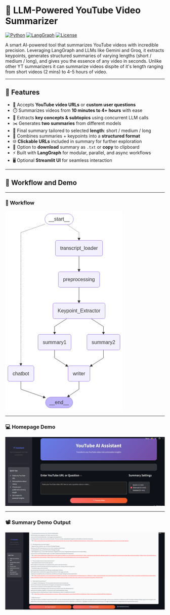 # 🎥 LLM-Powered YouTube Video Summarizer

[![Python](https://img.shields.io/badge/Python-3.10+-blue?logo=python)](https://www.python.org/)
[![LangGraph](https://img.shields.io/badge/Built%20With-LangGraph-orange?logo=langchain)](https://docs.langgraph.dev/)
[![License](https://img.shields.io/badge/License-MIT-green.svg)](LICENSE)

A smart AI-powered tool that summarizes YouTube videos with incredible precision. Leveraging LangGraph and LLMs like Gemini and Groq, it extracts keypoints, generates structured summaries of varying lengths (short / medium / long), and gives you the essence of any video in seconds. Unlike other YT summarizers it can summarize videos dispite of it's length ranging from short videos (2 mins) to 4-5 hours of video.

---

## 🚀 Features

- 🔗 Accepts **YouTube video URLs** or **custom user questions**
- ⏱️ Summarizes videos from **10 minutes to 4+ hours** with ease
- 🧠 Extracts **key concepts & subtopics** using concurrent LLM calls
- ✂️ Generates **two summaries** from different models
- 📌 Final summary tailored to selected **length**: short / medium / long
- 🔄 Combines summaries + keypoints into a **structured format**
- 🌐 **Clickable URLs** included in summary for further exploration
- 💾 Option to **download** summary as `.txt` or **copy** to clipboard
- ⚡ Built with **LangGraph** for modular, parallel, and async workflows
- 🖥️ Optional **Streamlit UI** for seamless interaction

---

## 📸 Workflow and Demo

---
### 🔁 Workflow

![Workflow Diagram](flowdiagram.png)

---

### 💻 Homepage Demo

![Homepage Screenshot](homepage.png)

---

### 📽️ Summary Demo Output

![Demo Output](demo.png)
